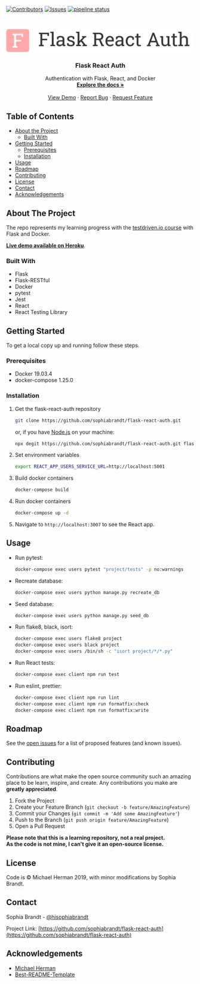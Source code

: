 <!-- PROJECT SHIELDS -->
<!--
*** I'm using markdown "reference style" links for readability.
*** Reference links are enclosed in brackets [ ] instead of parentheses ( ).
*** See the bottom of this document for the declaration of the reference variables
*** for contributors-url, forks-url, etc. This is an optional, concise syntax you may use.
*** https://www.markdownguide.org/basic-syntax/#reference-style-links
-->

[![Contributors][contributors-shield]][contributors-url]
[![Issues][issues-shield]][issues-url]
[![pipeline status](https://gitlab.com/sophiabrandt/flask-react-auth/badges/master/pipeline.svg)](https://gitlab.com/sophiabrandt/flask-react-auth/commits/master)

<!-- PROJECT LOGO -->
<br />
<p align="center">
  <a href="https://github.com/sophiabrandt/flask-react-auth">
    <img src="logo.png" alt="Logo">
  </a>

  <h3 align="center">Flask React Auth</h3>

  <p align="center">
    Authentication with Flask, React, and Docker
    <br />
    <a href="https://github.com/sophiabrandt/flask-react-auth"><strong>Explore the docs »</strong></a>
    <br />
    <br />
    <a href="https://thawing-crag-10777.herokuapp.com/">View Demo</a>
    ·
    <a href="https://github.com/sophiabrandt/flask-react-auth/issues">Report Bug</a>
    ·
    <a href="https://github.com/sophiabrandt/flask-react-auth/issues">Request Feature</a>
  </p>
</p>

<!-- TABLE OF CONTENTS -->

## Table of Contents

- [About the Project](#about-the-project)
  - [Built With](#built-with)
- [Getting Started](#getting-started)
  - [Prerequisites](#prerequisites)
  - [Installation](#installation)
- [Usage](#usage)
- [Roadmap](#roadmap)
- [Contributing](#contributing)
- [License](#license)
- [Contact](#contact)
- [Acknowledgements](#acknowledgements)

<!-- ABOUT THE PROJECT -->

## About The Project

The repo represents my learning progress with the [testdriven.io course][testdriven] with Flask and Docker.

**[Live demo available on Heroku](https://thawing-crag-10777.herokuapp.com/)**.

### Built With

- Flask
- Flask-RESTful
- Docker
- pytest
- Jest
- React
- React Testing Library

<!-- GETTING STARTED -->

## Getting Started

To get a local copy up and running follow these steps.

### Prerequisites

- Docker 19.03.4
- docker-compose 1.25.0

### Installation

1. Get the flask-react-auth repository
   ```sh
   git clone https://github.com/sophiabrandt/flask-react-auth.git
   ```
   or, if you have [Node.js](https://nodejs.org/en/) on your machine:
   ```sh
   npx degit https://github.com/sophiabrandt/flask-react-auth.git flask-react-auth
   ```
2. Set environment variables
   ```sh
   export REACT_APP_USERS_SERVICE_URL=http://localhost:5001
   ```
3. Build docker containers
   ```sh
   docker-compose build
   ```
4. Run docker containers
   ```sh
   docker-compose up -d
   ```
5. Navigate to `http://localhost:3007` to see the React app.

<!-- USAGE EXAMPLES -->

## Usage

- Run pytest:

  ```sh
  docker-compose exec users pytest "project/tests" -p no:warnings
  ```

- Recreate database:

  ```sh
  docker-compose exec users python manage.py recreate_db
  ```

- Seed database:

  ```sh
  docker-compose exec users python manage.py seed_db
  ```

- Run flake8, black, isort:

  ```sh
  docker-compose exec users flake8 project
  docker-compose exec users black project
  docker-compose exec users /bin/sh -c "isort project/*/*.py"
  ```

- Run React tests:

  ```sh
  docker-compose exec client npm run test
  ```

- Run eslint, prettier:
  ```sh
  docker-compose exec client npm run lint
  docker-compose exec client npm run formatfix:check
  docker-compose exec client npm run formatfix:write
  ```

<!-- ROADMAP -->

## Roadmap

See the [open issues](https://github.com/sophiabrandt/flask-react-auth/issues) for a list of proposed features (and known issues).

<!-- CONTRIBUTING -->

## Contributing

Contributions are what make the open source community such an amazing place to be learn, inspire, and create. Any contributions you make are **greatly appreciated**.

1. Fork the Project
2. Create your Feature Branch (`git checkout -b feature/AmazingFeature`)
3. Commit your Changes (`git commit -m 'Add some AmazingFeature'`)
4. Push to the Branch (`git push origin feature/AmazingFeature`)
5. Open a Pull Request

**Please note that this is a learning repository, not a real project.  
As the code is not mine, I can't give it an open-source license.**

<!-- LICENSE -->

## License

Code is &copy; Michael Herman 2019, with minor modifications by Sophia Brandt.

<!-- CONTACT -->

## Contact

Sophia Brandt - [@hisophiabrandt](https://twitter.com/hisophiabrandt)

Project Link: [https://github.com/sophiabrandt/flask-react-auth](https://github.com/sophiabrandt/flask-react-auth)

<!-- ACKNOWLEDGEMENTS -->

## Acknowledgements

- [Michael Herman][testdriven]
- [Best-README-Template](https://github.com/othneildrew/Best-README-Template)

<!-- MARKDOWN LINKS & IMAGES -->
<!-- https://www.markdownguide.org/basic-syntax/#reference-style-links -->

[contributors-shield]: https://img.shields.io/github/contributors/sophiabrandt/flask-react-auth.svg?style=flat-square
[contributors-url]: https://github.com/sophiabrandt/flask-react-auth/graphs/contributors
[issues-shield]: https://img.shields.io/github/issues/sophiabrandt/flask-react-auth.svg?style=flat-square
[issues-url]: https://github.com/sophiabrandt/flask-react-auth/issues
[license-shield]: https://img.shields.io/github/license/sophiabrandt/flask-react-auth.svg?style=flat-square
[testdriven]: https://testdriven.io/
